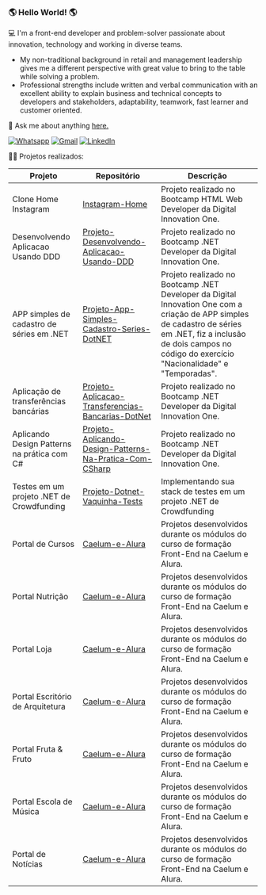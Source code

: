 ### 🌎 Hello World!  🌎

💻 I'm a front-end developer and problem-solver passionate about innovation, technology and working in diverse teams. 
- My non-traditional background in retail and management leadership gives me a different perspective with great value to bring to the table while solving a problem. 
- Professional strengths include written and verbal communication with an excellent ability to explain business and technical concepts to developers and stakeholders, adaptability, teamwork, fast learner and customer oriented.


💬  Ask me about anything  [here.](https://github.com/bjuniorr/bjuniorr/issues)  

[![Whatsapp](https://camo.githubusercontent.com/e79408abb794e1c7cf2e0d8dae6dd7d336fb203dfa6bbb1fc603117253bcfdeb/68747470733a2f2f696d672e736869656c64732e696f2f62616467652f2d57686174736170702d3443413134333f7374796c653d666c6174266c6162656c436f6c6f723d344341313433266c6f676f3d7768617473617070266c6f676f436f6c6f723d7768697465 "Text me")](https://api.whatsapp.com/send?phone=5511964303707)			[   ![Gmail](https://camo.githubusercontent.com/4a21774b9d6abd72ff3f8f2abf20cb44d95ea2c8c19b273b9df62a33266d087e/68747470733a2f2f696d672e736869656c64732e696f2f62616467652f2d476d61696c2d6331343433383f7374796c653d666c6174266c6f676f3d476d61696c266c6f676f436f6c6f723d7768697465 "Send me an email")](mailto:beneditoreis.jr@gmail.com) [![LinkedIn](https://camo.githubusercontent.com/6dc9828248fb64760c234f5b24c275a4912e9bb546c281d0c8e67cecb3381669/68747470733a2f2f696d672e736869656c64732e696f2f62616467652f2d4c696e6b6564496e2d626c75653f7374796c653d666c6174266c6f676f3d4c696e6b6564696e266c6f676f436f6c6f723d7768697465 "My Social Network")](https://www.linkedin.com/in/beneditojr/) 

👨‍💻 Projetos realizados:

| Projeto | Repositório | Descrição   |
| --------------- | --------------- | --------------- |
| Clone Home Instagram | [Instagram-Home](https://github.com/bjuniorr/instagram-home) | Projeto realizado no Bootcamp HTML Web Developer da Digital Innovation One.          |
Desenvolvendo Aplicacao Usando DDD |[Projeto-Desenvolvendo-Aplicacao-Usando-DDD](https://github.com/bjuniorr/instagram-home)| Projeto realizado no Bootcamp .NET Developer da Digital Innovation One.|
| APP simples de cadastro de séries em .NET | [Projeto-App-Simples-Cadastro-Series-DotNET](https://github.com/bjuniorr/ProjetoAppSimplesCadastroSeriesDotNET)| Projeto realizado no Bootcamp .NET Developer da Digital Innovation One com a criação de APP simples de cadastro de séries em .NET, fiz a inclusão de dois campos no código do exercício "Nacionalidade" e "Temporadas". |
| Aplicação de transferências bancárias | [Projeto-Aplicacao-Transferencias-Bancarias-DotNet](https://github.com/bjuniorr/ProjetoAplicacaoTransferenciasBancariasDotNet) | Projeto realizado no Bootcamp .NET Developer da Digital Innovation One. |
| Aplicando Design Patterns na prática com C# | [Projeto-Aplicando-Design-Patterns-Na-Pratica-Com-CSharp](https://github.com/bjuniorr/ProjetoAplicandoDesignPatternsNaPraticaComCSharp) | Projeto realizado no Bootcamp .NET Developer da Digital Innovation One. |
| Testes em um projeto .NET de Crowdfunding|[Projeto-Dotnet-Vaquinha-Tests](https://github.com/bjuniorr/ProjetoDotnetVaquinhaTests)| Implementando sua stack de testes em um projeto .NET de Crowdfunding |
| Portal de Cursos | [Caelum-e-Alura](https://github.com/bjuniorr/Caelum-e-Alura) | Projetos desenvolvidos durante os módulos do curso de formação Front-End na Caelum e Alura. |
| Portal Nutrição | [Caelum-e-Alura](https://github.com/bjuniorr/Caelum-e-Alura) | Projetos desenvolvidos durante os módulos do curso de formação Front-End na Caelum e Alura. |
| Portal Loja | [Caelum-e-Alura](https://github.com/bjuniorr/Caelum-e-Alura) | Projetos desenvolvidos durante os módulos do curso de formação Front-End na Caelum e Alura. |
| Portal Escritório de Arquitetura | [Caelum-e-Alura](https://github.com/bjuniorr/Caelum-e-Alura) | Projetos desenvolvidos durante os módulos do curso de formação Front-End na Caelum e Alura. |
| Portal Fruta & Fruto | [Caelum-e-Alura](https://github.com/bjuniorr/Caelum-e-Alura) | Projetos desenvolvidos durante os módulos do curso de formação Front-End na Caelum e Alura. |
| Portal Escola de Música | [Caelum-e-Alura](https://github.com/bjuniorr/Caelum-e-Alura) | Projetos desenvolvidos durante os módulos do curso de formação Front-End na Caelum e Alura. |
| Portal de Notícias | [Caelum-e-Alura](https://github.com/bjuniorr/Caelum-e-Alura) | Projetos desenvolvidos durante os módulos do curso de formação Front-End na Caelum e Alura. |
